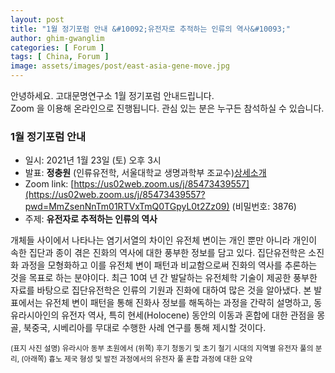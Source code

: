 ```yaml
---
layout: post
title: "1월 정기포럼 안내 &#10092;유전자로 추적하는 인류의 역사&#10093;"
author: ghim-gwanglim
categories: [ Forum ]
tags: [ China, Forum ]
image: assets/images/post/east-asia-gene-move.jpg
---
```


안녕하세요. 고대문명연구소 1월 정기포럼 안내드립니다.<br> 
Zoom 을 이용해 온라인으로 진행됩니다. 관심 있는 분은 누구든 참석하실 수 있습니다. 

### 1월 정기포럼 안내
- 일시: 2021년 1월 23일 (토) 오후 3시
- 발표: __정충원__ (인류유전학, 서울대학교 생명과학부 조교수)[상세소개](/author-jeong)
- Zoom link: [https://us02web.zoom.us/j/85473439557](https://us02web.zoom.us/j/85473439557?pwd=MmZsenNnTm01RTVxTmQ0TGpyL0t2Zz09) (비밀번호: 3876)
- 주제: __유전자로 추적하는 인류의 역사__


개체들 사이에서 나타나는 염기서열의 차이인 유전체 변이는 개인 뿐만 아니라 개인이 속한 집단과 종이 겪은 진화의 역사에 대한 풍부한 정보를 담고 있다. 집단유전학은 소진화 과정을 모형화하고 이를 유전체 변이 패턴과 비교함으로써 진화의 역사를 추론하는 것을 목표로 하는 분야이다. 최근 10여 년 간 발달하는 유전체학 기술이 제공한 풍부한 자료를 바탕으로 집단유전학은 인류의 기원과 진화에 대하여 많은 것을 알아냈다. 본 발표에서는 유전체 변이 패턴을 통해 진화사 정보를 해독하는 과정을 간략히 설명하고, 동유라시아인의 유전자 역사, 특히 현세(Holocene) 동안의 이동과 혼합에 대한 관점을 몽골, 북중국, 시베리아를 무대로 수행한 사례 연구를 통해 제시할 것이다.


<small>(표지 사진 설명)
유라시아 동부 초원에서 (위쪽) 후기 청동기 및 초기 철기 시대의 지역별 유전자 풀의 분리, (아래쪽) 흉노 제국 형성 및 발전 과정에서의 유전자 풀 혼합 과정에 대한 요약
</small>
